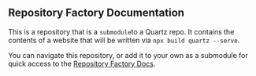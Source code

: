 ## Repository Factory Documentation

This is a repository that is a `submodule`to a Quartz repo. It contains the contents of a website that will be written via `npx build quartz --serve`. 

You can navigate this repository, or add it to your own as a submodule for quick access to the [Repository Factory Docs](https://github.com/with-context-engine/repository-factory/tree/main).